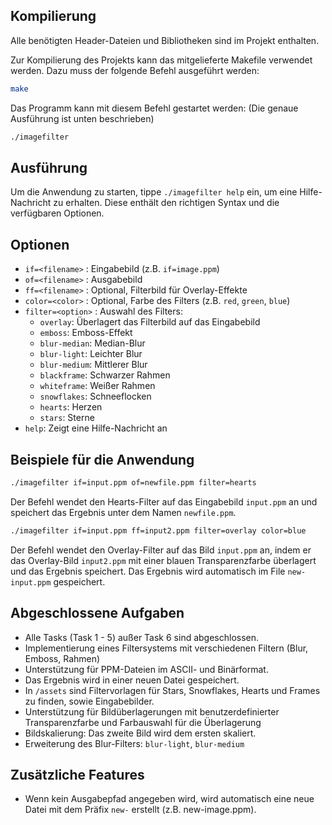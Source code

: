 ## Kompilierung

Alle benötigten Header-Dateien und Bibliotheken sind im Projekt enthalten.

Zur Kompilierung des Projekts kann das mitgelieferte Makefile verwendet werden. Dazu muss der folgende Befehl ausgeführt werden:
```bash
make
```
Das Programm kann mit diesem Befehl gestartet werden: (Die genaue Ausführung ist unten beschrieben)
```bash
./imagefilter
```

## Ausführung

Um die Anwendung zu starten, tippe `./imagefilter help` ein, um eine Hilfe-Nachricht zu erhalten. Diese enthält den richtigen Syntax und die verfügbaren Optionen.

## Optionen

- `if=<filename>` : Eingabebild (z.B. `if=image.ppm`)
- `of=<filename>` : Ausgabebild
- `ff=<filename>` : Optional, Filterbild für Overlay-Effekte
- `color=<color>` : Optional, Farbe des Filters (z.B. `red`, `green`, `blue`)
- `filter=<option>` : Auswahl des Filters:
  - `overlay`: Überlagert das Filterbild auf das Eingabebild
  - `emboss`: Emboss-Effekt
  - `blur-median`: Median-Blur
  - `blur-light`: Leichter Blur
  - `blur-medium`: Mittlerer Blur
  - `blackframe`: Schwarzer Rahmen
  - `whiteframe`: Weißer Rahmen
  - `snowflakes`: Schneeflocken
  - `hearts`: Herzen
  - `stars`: Sterne
- `help`: Zeigt eine Hilfe-Nachricht an

## Beispiele für die Anwendung

```bash
./imagefilter if=input.ppm of=newfile.ppm filter=hearts
```
Der Befehl wendet den Hearts-Filter auf das Eingabebild `input.ppm` an und speichert das Ergebnis unter dem Namen `newfile.ppm`.

```bash
./imagefilter if=input.ppm ff=input2.ppm filter=overlay color=blue
```
Der Befehl wendet den Overlay-Filter auf das Bild `input.ppm` an, indem er das Overlay-Bild `input2.ppm` mit einer blauen Transparenzfarbe überlagert und das Ergebnis speichert. Das Ergebnis wird automatisch im File `new-input.ppm` gespeichert.

## Abgeschlossene Aufgaben
- Alle Tasks (Task 1 - 5) außer Task 6 sind abgeschlossen.
- Implementierung eines Filtersystems mit verschiedenen Filtern (Blur, Emboss, Rahmen)
- Unterstützung für PPM-Dateien im ASCII- und Binärformat.
- Das Ergebnis wird in einer neuen Datei gespeichert.
- In `/assets` sind Filtervorlagen für Stars, Snowflakes, Hearts und Frames zu finden, sowie Eingabebilder.
- Unterstützung für Bildüberlagerungen mit benutzerdefinierter Transparenzfarbe und Farbauswahl für die Überlagerung
- Bildskalierung: Das zweite Bild wird dem ersten skaliert.
- Erweiterung des Blur-Filters: `blur-light`, `blur-medium`

## Zusätzliche Features
- Wenn kein Ausgabepfad angegeben wird, wird automatisch eine neue Datei mit dem Präfix `new-` erstellt (z.B. new-image.ppm).
